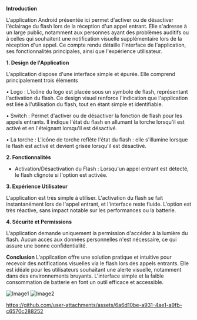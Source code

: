 
**Introduction**

L'application Android présentée ici permet d'activer ou de désactiver l'éclairage du flash lors de la réception d'un appel entrant. Elle s'adresse à un large public, notamment aux personnes ayant des problèmes auditifs ou à celles qui souhaitent une notification visuelle supplémentaire lors de la réception d'un appel. Ce compte rendu détaille l'interface de l'application, ses fonctionnalités principales, ainsi que l'expérience utilisateur. 

**1. Design de l'Application**

 L'application dispose d'une interface simple et épurée. Elle comprend principalement trois éléments
 
•	Logo : L'icône du logo est placée sous un symbole de flash, représentant l'activation du flash. Ce design visuel renforce l'indication que l'application est liée à l'utilisation du flash, tout en étant simple et identifiable.

•	Switch : Permet d'activer ou de désactiver la fonction de flash pour les appels entrants. Il indique l'état du flash en allumant la torche lorsqu'il est activé et en l'éteignant lorsqu'il est désactivé.

•	La torche : L'icône de torche reflète l'état du flash : elle s'illumine lorsque le flash est activé et devient grisée lorsqu'il est désactivé. 

**2. Fonctionnalités**

- Activation/Désactivation du Flash : Lorsqu'un appel entrant est détecté, le flash clignote si l'option est activée.  

**3. Expérience Utilisateur**

L'application est très simple à utiliser. L'activation du flash se fait instantanément lors de l'appel entrant, et l'interface reste fluide. L'option est très réactive, sans impact notable sur les performances ou la batterie.

**4. Sécurité et Permissions**

L'application demande uniquement la permission d'accéder à la lumière du flash. Aucun accès aux données personnelles n'est nécessaire, ce qui assure une bonne confidentialité.

**Conclusion**
L'application offre une solution pratique et intuitive pour recevoir des notifications visuelles via le flash lors des appels entrants. Elle est idéale pour les utilisateurs souhaitant une alerte visuelle, notamment dans des environnements bruyants. L'interface simple et la faible consommation de batterie en font un outil efficace et accessible.

![Image1](https://github.com/user-attachments/assets/e0d0c3d7-82ea-46dc-a668-55386fe59a2f)
![Image2](https://github.com/user-attachments/assets/7e3ae12c-4a04-4c41-91fb-03b6c3068174)

https://github.com/user-attachments/assets/6a6d10be-a931-4ae1-a9fb-c6570c288252




